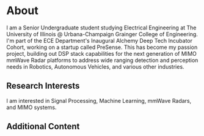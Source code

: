 # About
I am a Senior Undergraduate student studying Electrical Engineering at The University of Illinois @ Urbana-Champaign Grainger College of Engineering. I'm part of the ECE Department's Inaugural Alchemy Deep Tech Incubator Cohort, working on a startup called PreSense. This has become my passion project, building out DSP stack capabilities for the next generation of MIMO mmWave Radar platforms to address wide ranging detection and perception needs in Robotics, Autonomous Vehicles, and various other industries.

## Research Interests
I am interested in Signal Processing, Machine Learning, mmWave Radars, and MIMO systems.

## Additional Content
